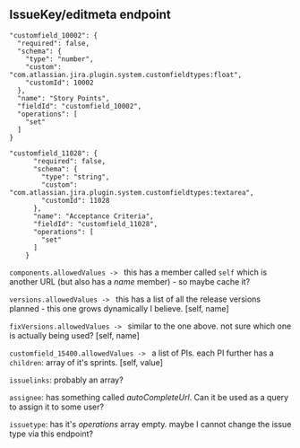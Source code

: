## IssueKey/editmeta endpoint
```
"customfield_10002": {
  "required": false,
  "schema": {
    "type": "number",
    "custom": "com.atlassian.jira.plugin.system.customfieldtypes:float",
    "customId": 10002
  },
  "name": "Story Points",
  "fieldId": "customfield_10002",
  "operations": [
    "set"
  ]
}
```

```
"customfield_11028": {
      "required": false,
      "schema": {
        "type": "string",
        "custom": "com.atlassian.jira.plugin.system.customfieldtypes:textarea",
        "customId": 11028
      },
      "name": "Acceptance Criteria",
      "fieldId": "customfield_11028",
      "operations": [
        "set"
      ]
    }
```

`components.allowedValues -> ` this has a member called `self` which is another URL (but also has a *name* member) - so maybe cache it?

`versions.allowedValues -> ` this has a list of all the release versions planned - this one grows dynamically I believe. [self, name]

`fixVersions.allowedValues -> ` similar to the one above. not sure which one is actually being used? [self, name]

`customfield_15400.allowedValues -> ` a list of PIs. each PI further has a `children`: array of it's sprints. [self, value]

`issuelinks`: probably an array?

`assignee`: has something called *autoCompleteUrl*. Can it be used as a query to assign it to some user?

`issuetype`: has it's *operations* array empty. maybe I cannot change the issue type via this endpoint?
